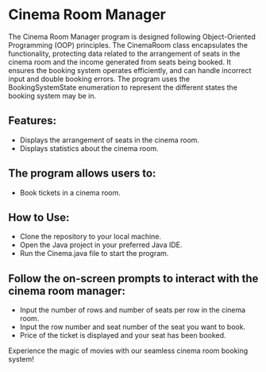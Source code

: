 # Cinema Room Manager
The Cinema Room Manager program is designed following Object-Oriented Programming (OOP) principles. The CinemaRoom class encapsulates the functionality, protecting data related to the arrangement of seats in the cinema room and the income generated from seats being booked. It ensures the booking system operates efficiently, and can handle incorrect input and double booking errors. The program uses the BookingSystemState enumeration to represent the different states the booking system may be in.

## Features:
- Displays the arrangement of seats in the cinema room.
- Displays statistics about the cinema room.

## The program allows users to:
- Book tickets in a cinema room.

## How to Use:
- Clone the repository to your local machine.
- Open the Java project in your preferred Java IDE.
- Run the Cinema.java file to start the program.

## Follow the on-screen prompts to interact with the cinema room manager:
- Input the number of rows and number of seats per row in the cinema room.
- Input the row number and seat number of the seat you want to book.
- Price of the ticket is displayed and your seat has been booked.

Experience the magic of movies with our seamless cinema room booking system!